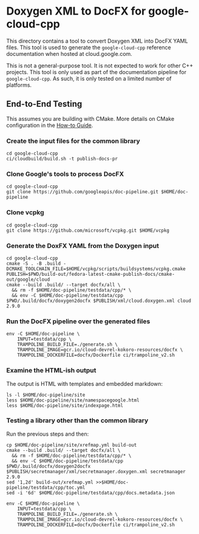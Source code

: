 # Doxygen XML to DocFX for google-cloud-cpp

This directory contains a tool to convert Doxygen XML into DocFX YAML files.
This tool is used to generate the `google-cloud-cpp` reference documentation
when hosted at cloud.google.com.

This is not a general-purpose tool. It is not expected to work for other C++
projects. This tool is only used as part of the documentation pipeline for
`google-cloud-cpp`. As such, it is only tested on a limited number of platforms.

## End-to-End Testing

This assumes you are building with CMake. More details on CMake configuration in
the [How-to Guide](/doc/contributor/howto-guide-setup-environment.md).

### Create the input files for the common library

```
cd google-cloud-cpp
ci/cloudbuild/build.sh -t publish-docs-pr
```

### Clone Google's tools to process DocFX

```
cd google-cloud-cpp
git clone https://github.com/googleapis/doc-pipeline.git $HOME/doc-pipeline
```

### Clone vcpkg

```
cd google-cloud-cpp
git clone https://github.com/microsoft/vcpkg.git $HOME/vcpkg
```

### Generate the DoxFX YAML from the Doxygen input

```
cd google-cloud-cpp
cmake -S . -B .build -DCMAKE_TOOLCHAIN_FILE=$HOME/vcpkg/scripts/buildsystems/vcpkg.cmake
PUBLISH=$PWD/build-out/fedora-latest-cmake-publish-docs/cmake-out/google/cloud
cmake --build .build/ --target docfx/all \
  && rm -f $HOME/doc-pipeline/testdata/cpp/* \
  && env -C $HOME/doc-pipeline/testdata/cpp $PWD/.build/docfx/doxygen2docfx $PUBLISH/xml/cloud.doxygen.xml cloud 2.9.0
```

### Run the DocFX pipeline over the generated files

```
env -C $HOME/doc-pipeline \
    INPUT=testdata/cpp \
    TRAMPOLINE_BUILD_FILE=./generate.sh \
    TRAMPOLINE_IMAGE=gcr.io/cloud-devrel-kokoro-resources/docfx \
    TRAMPOLINE_DOCKERFILE=docfx/Dockerfile ci/trampoline_v2.sh
```

### Examine the HTML-ish output

The output is HTML with templates and embedded markdown:

```
ls -l $HOME/doc-pipeline/site
less $HOME/doc-pipeline/site/namespacegoogle.html
less $HOME/doc-pipeline/site/indexpage.html
```

### Testing a library other than the common library

Run the previous steps and then:

```
cp $HOME/doc-pipeline/site/xrefmap.yml build-out
cmake --build .build/ --target docfx/all \
  && rm -f $HOME/doc-pipeline/testdata/cpp/* \
  && env -C $HOME/doc-pipeline/testdata/cpp $PWD/.build/docfx/doxygen2docfx $PUBLISH/secretmanager/xml/secretmanager.doxygen.xml secretmanager 2.9.0
sed '1,2d' build-out/xrefmap.yml >>$HOME/doc-pipeline/testdata/cpp/toc.yml
sed -i '6d' $HOME/doc-pipeline/testdata/cpp/docs.metadata.json
```

```
env -C $HOME/doc-pipeline \
    INPUT=testdata/cpp \
    TRAMPOLINE_BUILD_FILE=./generate.sh \
    TRAMPOLINE_IMAGE=gcr.io/cloud-devrel-kokoro-resources/docfx \
    TRAMPOLINE_DOCKERFILE=docfx/Dockerfile ci/trampoline_v2.sh
```
